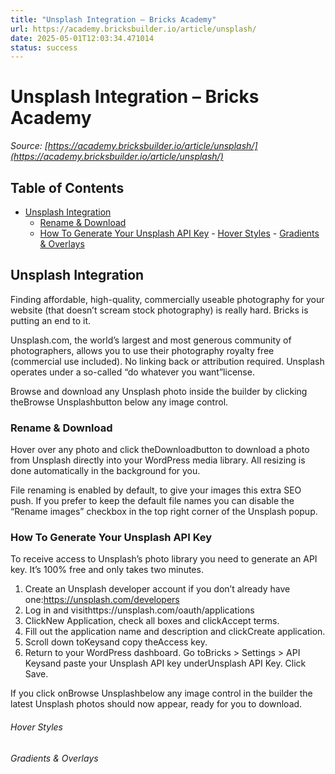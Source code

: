 ```yaml
---
title: "Unsplash Integration – Bricks Academy"
url: https://academy.bricksbuilder.io/article/unsplash/
date: 2025-05-01T12:03:34.471014
status: success
---
```


# Unsplash Integration – Bricks Academy

*Source: [https://academy.bricksbuilder.io/article/unsplash/](https://academy.bricksbuilder.io/article/unsplash/)*

## Table of Contents

- [Unsplash Integration](#unsplash-integration)
  - [Rename & Download](#rename--download)
  - [How To Generate Your Unsplash API Key](#how-to-generate-your-unsplash-api-key)
        - [Hover Styles](#hover-styles)
        - [Gradients & Overlays](#gradients--overlays)

## Unsplash Integration

Finding affordable, high-quality, commercially useable photography for your website (that doesn’t scream stock photography) is really hard. Bricks is putting an end to it.

Unsplash.com, the world’s largest and most generous community of photographers, allows you to use their photography royalty free (commercial use included). No linking back or attribution required. Unsplash operates under a so-called “do whatever you want”license.

Browse and download any Unsplash photo inside the builder by clicking theBrowse Unsplashbutton below any image control.

### Rename & Download

Hover over any photo and click theDownloadbutton to download a photo from Unsplash directly into your WordPress media library. All resizing is done automatically in the background for you.

File renaming is enabled by default, to give your images this extra SEO push. If you prefer to keep the default file names you can disable the “Rename images” checkbox in the top right corner of the Unsplash popup.

### How To Generate Your Unsplash API Key

To receive access to Unsplash’s photo library you need to generate an API key. It’s 100% free and only takes two minutes.

1. Create an Unsplash developer account if you don’t already have one:https://unsplash.com/developers
2. Log in and visithttps://unsplash.com/oauth/applications
3. ClickNew Application, check all boxes and clickAccept terms.
4. Fill out the application name and description and clickCreate application.
5. Scroll down toKeysand copy theAccess key.
6. Return to your WordPress dashboard. Go toBricks > Settings > API Keysand paste your Unsplash API key underUnsplash API Key. Click Save.

If you click onBrowse Unsplashbelow any image control in the builder the latest Unsplash photos should now appear, ready for you to download.

###### Hover Styles

###### Gradients & Overlays

